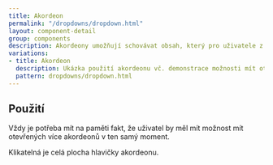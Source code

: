 ```yaml
---
title: Akordeon
permalink: "/dropdowns/dropdown.html"
layout: component-detail
group: components
description: Akordeony umožňují schovávat obsah, který pro uživatele z nějakého důvodu není v dané chvíli podstatný. Při jejich užívání je doporučená zvýšená obezřetnost a to především kvůli indexaci skrytého obsahu pro vyhledávače jako Google nebo Seznam. Jejich použití je vhodné především na taková místa, kde se v textech vyskytuje velké množství odborných výrazů, které nejsou určeny pro běžné uživatele.
variations:
- title: Akordeon
  description: Ukázka použití akordeonu vč. demonstrace možnosti mít otevřených více akordeonů najednou.
  pattern: dropdowns/dropdown.html
---
```


## Použití

Vždy je potřeba mít na paměti fakt, že uživatel by měl mít možnost mít otevřených více akordeonů v ten samý moment.

Klikatelná je celá plocha hlavičky akordeonu.